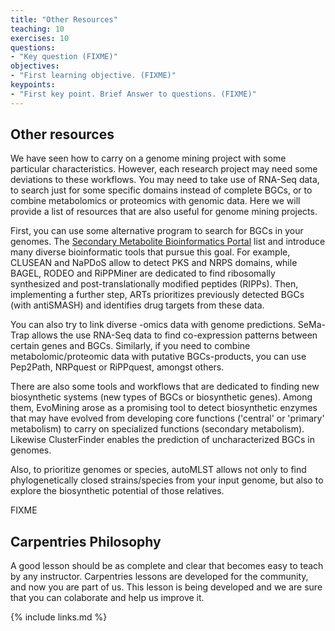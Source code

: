 ```yaml
---
title: "Other Resources"
teaching: 10
exercises: 10
questions:
- "Key question (FIXME)"
objectives:
- "First learning objective. (FIXME)"
keypoints:
- "First key point. Brief Answer to questions. (FIXME)"
---
```

## Other resources

We have seen how to carry on a genome mining project with some particular characteristics. However, each research project may need some deviations to these workflows. You may need to take use of RNA-Seq data, to search just for some specific domains instead of complete BGCs, or to combine metabolomics or proteomics with genomic data. Here we will provide a list of resources that are also useful for genome mining projects.

First, you can use some alternative program to search for BGCs in your genomes. The [Secondary Metabolite Bioinformatics Portal](https://www.secondarymetabolites.org/) list and introduce many diverse bioinformatic tools that pursue this goal. For example, CLUSEAN and NaPDoS allow to detect PKS and NRPS domains, while BAGEL, RODEO and RiPPMiner are dedicated to find ribosomally synthesized and post-translationally modified peptides (RIPPs). Then, implementing a further step, ARTs prioritizes previously detected BGCs (with antiSMASH) and identifies drug targets from these data.

You can also try to link diverse -omics data with genome predictions. SeMa-Trap allows the use RNA-Seq data to find co-expression patterns between certain genes and BGCs. Similarly, if you need to combine metabolomic/proteomic data with putative BGCs-products, you can use Pep2Path, NRPquest or RiPPquest, amongst others. 

There are also some tools and workflows that are dedicated to finding new biosynthetic systems (new types of BGCs or biosynthetic genes). Among them, EvoMining arose as a promising tool to detect biosynthetic enzymes that may have evolved from developing core functions ('central' or 'primary' metabolism) to carry on specialized functions (secondary metabolism). Likewise ClusterFinder enables the prediction of uncharacterized BGCs in genomes.

Also, to prioritize genomes or species, autoMLST allows not only to find phylogenetically closed strains/species from your input genome, but also to explore the biosynthetic potential of those relatives. 

FIXME


## Carpentries Philosophy
A good lesson should be as complete and clear that becomes easy to teach by any instructor. 
Carpentries lessons are developed for the community, and now you are part of us. 
This lesson is being developed and we are sure that you can colaborate and help us improve it.

{% include links.md %}

